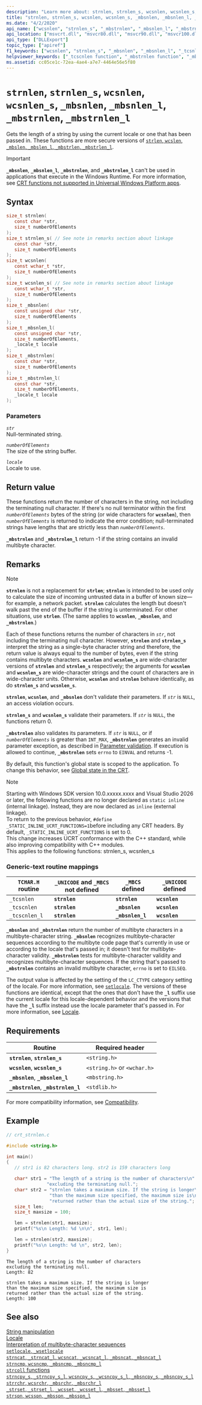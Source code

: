 ```yaml
---
description: "Learn more about: strnlen, strnlen_s, wcsnlen, wcsnlen_s, _mbsnlen, _mbsnlen_l, _mbstrnlen, _mbstrnlen_l"
title: "strnlen, strnlen_s, wcsnlen, wcsnlen_s, _mbsnlen, _mbsnlen_l, _mbstrnlen, _mbstrnlen_l"
ms.date: "4/2/2020"
api_name: ["wcsnlen", "strnlen_s", "_mbstrnlen", "_mbsnlen_l", "_mbstrnlen_l", "strnlen", "wcsnlen_s", "_mbsnlen", "_o__mbsnlen", "_o__mbsnlen_l", "_o__mbstrnlen", "_o__mbstrnlen_l"]
api_location: ["msvcrt.dll", "msvcr80.dll", "msvcr90.dll", "msvcr100.dll", "msvcr100_clr0400.dll", "msvcr110.dll", "msvcr110_clr0400.dll", "msvcr120.dll", "msvcr120_clr0400.dll", "ucrtbase.dll", "api-ms-win-crt-multibyte-l1-1-0.dll", "api-ms-win-crt-string-l1-1-0.dll", "ntoskrnl.exe"]
api_type: ["DLLExport"]
topic_type: ["apiref"]
f1_keywords: ["wcsnlen", "strnlen_s", "_mbsnlen", "_mbsnlen_l", "_tcsnlen", "_tcscnlen", "_mbstrnlen_l", "wcsnlen_s", "_mbstrnlen", "strnlen", "_tcscnlen_l"]
helpviewer_keywords: ["_tcscnlen function", "_mbstrnlen function", "_mbsnlen_l function", "lengths, strings", "mbstrnlen function", "mbsnlen_l function", "_mbstrnlen_l function", "_tcscnlen_l function", "wcsnlen_l function", "_tcsnlen function", "_mbsnlen function", "strnlen function", "mbsnlen function", "wcsnlen_s function", "strnlen_s function", "mbstrnlen_l function", "wcsnlen function", "string length", "strnlen_l function"]
ms.assetid: cc05ce1c-72ea-4ae4-a7e7-4464e56e5f80
---
```

# `strnlen`, `strnlen_s`, `wcsnlen`, `wcsnlen_s`, `_mbsnlen`, `_mbsnlen_l`, `_mbstrnlen`, `_mbstrnlen_l`

Gets the length of a string by using the current locale or one that has been passed in. These functions are more secure versions of [`strlen`, `wcslen`, `_mbslen`, `_mbslen_l`, `_mbstrlen`, `_mbstrlen_l`](strlen-wcslen-mbslen-mbslen-l-mbstrlen-mbstrlen-l.md).

> [!IMPORTANT]
> **`_mbsnlen`**, **`_mbsnlen_l`**, **`_mbstrnlen`**, and **`_mbstrnlen_l`** can't be used in applications that execute in the Windows Runtime. For more information, see [CRT functions not supported in Universal Windows Platform apps](../../cppcx/crt-functions-not-supported-in-universal-windows-platform-apps.md).

## Syntax

```C
size_t strnlen(
   const char *str,
   size_t numberOfElements
);
size_t strnlen_s( // See note in remarks section about linkage
   const char *str,
   size_t numberOfElements
);
size_t wcsnlen(
   const wchar_t *str,
   size_t numberOfElements
);
size_t wcsnlen_s( // See note in remarks section about linkage
   const wchar_t *str,
   size_t numberOfElements
);
size_t _mbsnlen(
   const unsigned char *str,
   size_t numberOfElements
);
size_t _mbsnlen_l(
   const unsigned char *str,
   size_t numberOfElements,
   _locale_t locale
);
size_t _mbstrnlen(
   const char *str,
   size_t numberOfElements
);
size_t _mbstrnlen_l(
   const char *str,
   size_t numberOfElements,
   _locale_t locale
);
```

### Parameters

*`str`*\
Null-terminated string.

*`numberOfElements`*\
The size of the string buffer.

*`locale`*\
Locale to use.

## Return value

These functions return the number of characters in the string, not including the terminating null character. If there's no null terminator within the first *`numberOfElements`* bytes of the string (or wide characters for **`wcsnlen`**), then *`numberOfElements`* is returned to indicate the error condition; null-terminated strings have lengths that are strictly less than *`numberOfElements`*.

**`_mbstrnlen`** and **`_mbstrnlen_l`** return -1 if the string contains an invalid multibyte character.

## Remarks

> [!NOTE]
> **`strnlen`** is not a replacement for **`strlen`**; **`strnlen`** is intended to be used only to calculate the size of incoming untrusted data in a buffer of known size—for example, a network packet. **`strnlen`** calculates the length but doesn't walk past the end of the buffer if the string is unterminated. For other situations, use **`strlen`**. (The same applies to **`wcsnlen`**, **`_mbsnlen`**, and **`_mbstrnlen`**.)

Each of these functions returns the number of characters in *`str`*, not including the terminating null character. However, **`strnlen`** and **`strnlen_s`** interpret the string as a single-byte character string and therefore, the return value is always equal to the number of bytes, even if the string contains multibyte characters. **`wcsnlen`** and **`wcsnlen_s`** are wide-character versions of **`strnlen`** and **`strnlen_s`** respectively; the arguments for **`wcsnlen`** and **`wcsnlen_s`** are wide-character strings and the count of characters are in wide-character units. Otherwise, **`wcsnlen`** and **`strnlen`** behave identically, as do **`strnlen_s`** and **`wcsnlen_s`**.

**`strnlen`**, **`wcsnlen`**, and **`_mbsnlen`** don't validate their parameters. If *`str`* is `NULL`, an access violation occurs.

**`strnlen_s`** and **`wcsnlen_s`** validate their parameters. If *`str`* is `NULL`, the functions return 0.

**`_mbstrnlen`** also validates its parameters. If *`str`* is `NULL`, or if *`numberOfElements`* is greater than `INT_MAX`, **`_mbstrnlen`** generates an invalid parameter exception, as described in [Parameter validation](../parameter-validation.md). If execution is allowed to continue, **`_mbstrnlen`** sets `errno` to `EINVAL` and returns -1.

By default, this function's global state is scoped to the application. To change this behavior, see [Global state in the CRT](../global-state.md).

> [!Note]
> Starting with Windows SDK version 10.0.xxxxx.xxxx and Visual Studio 2026 or later, the following functions are no longer declared as `static inline` (internal linkage). Instead, they are now declared as `inline` (external linkage).\
> To return to the previous behavior, `#define _STATIC_INLINE_UCRT_FUNCTIONS=1`before including any CRT headers. By default, `_STATIC_INLINE_UCRT_FUNCTIONS` is set to 0.\
> This change increases UCRT conformance with the C++ standard, while also improving compatibility with C++ modules.\
> This applies to the following functions: strnlen_s, wcsnlen_s

### Generic-text routine mappings

| `TCHAR.H` routine | `_UNICODE` and `_MBCS` not defined | `_MBCS` defined | `_UNICODE` defined |
|---|---|---|---|
| `_tcsnlen` | **`strnlen`** | **`strnlen`** | **`wcsnlen`** |
| `_tcscnlen` | **`strnlen`** | **`_mbsnlen`** | **`wcsnlen`** |
| `_tcscnlen_l` | **`strnlen`** | **`_mbsnlen_l`** | **`wcsnlen`** |

**`_mbsnlen`** and **`_mbstrnlen`** return the number of multibyte characters in a multibyte-character string. **`_mbsnlen`** recognizes multibyte-character sequences according to the multibyte code page that's currently in use or according to the locale that's passed in; it doesn't test for multibyte-character validity. **`_mbstrnlen`** tests for multibyte-character validity and recognizes multibyte-character sequences. If the string that's passed to **`_mbstrnlen`** contains an invalid multibyte character, `errno` is set to `EILSEQ`.

The output value is affected by the setting of the `LC_CTYPE` category setting of the locale. For more information, see [`setlocale`](setlocale-wsetlocale.md). The versions of these functions are identical, except that the ones that don't have the **`_l`** suffix use the current locale for this locale-dependent behavior and the versions that have the **`_l`** suffix instead use the locale parameter that's passed in. For more information, see [Locale](../locale.md).

## Requirements

| Routine | Required header |
|---|---|
| **`strnlen`**, **`strnlen_s`** | `<string.h>` |
| **`wcsnlen`**, **`wcsnlen_s`** | `<string.h>` or `<wchar.h>` |
| **`_mbsnlen`**, **`_mbsnlen_l`** | `<mbstring.h>` |
| **`_mbstrnlen`**, **`_mbstrnlen_l`** | `<stdlib.h>` |

For more compatibility information, see [Compatibility](../compatibility.md).

## Example

```C
// crt_strnlen.c

#include <string.h>

int main()
{
   // str1 is 82 characters long. str2 is 159 characters long

   char* str1 = "The length of a string is the number of characters\n"
               "excluding the terminating null.";
   char* str2 = "strnlen takes a maximum size. If the string is longer\n"
                "than the maximum size specified, the maximum size is\n"
                "returned rather than the actual size of the string.";
   size_t len;
   size_t maxsize = 100;

   len = strnlen(str1, maxsize);
   printf("%s\n Length: %d \n\n", str1, len);

   len = strnlen(str2, maxsize);
   printf("%s\n Length: %d \n", str2, len);
}
```

```Output
The length of a string is the number of characters
excluding the terminating null.
Length: 82

strnlen takes a maximum size. If the string is longer
than the maximum size specified, the maximum size is
returned rather than the actual size of the string.
Length: 100
```

## See also

[String manipulation](../string-manipulation-crt.md)\
[Locale](../locale.md)\
[Interpretation of multibyte-character sequences](../interpretation-of-multibyte-character-sequences.md)\
[`setlocale`, `_wsetlocale`](setlocale-wsetlocale.md)\
[`strncat`, `_strncat_l`, `wcsncat`, `_wcsncat_l`, `_mbsncat`, `_mbsncat_l`](strncat-strncat-l-wcsncat-wcsncat-l-mbsncat-mbsncat-l.md)\
[`strncmp`, `wcsncmp`, `_mbsncmp`, `_mbsncmp_l`](strncmp-wcsncmp-mbsncmp-mbsncmp-l.md)\
[`strcoll` functions](../strcoll-functions.md)\
[`strncpy_s`, `_strncpy_s_l`, `wcsncpy_s`, `_wcsncpy_s_l`, `_mbsncpy_s`, `_mbsncpy_s_l`](strncpy-s-strncpy-s-l-wcsncpy-s-wcsncpy-s-l-mbsncpy-s-mbsncpy-s-l.md)\
[`strrchr`, `wcsrchr`, `_mbsrchr`, `_mbsrchr_l`](strrchr-wcsrchr-mbsrchr-mbsrchr-l.md)\
[`_strset`, `_strset_l`, `_wcsset`, `_wcsset_l`, `_mbsset`, `_mbsset_l`](strset-strset-l-wcsset-wcsset-l-mbsset-mbsset-l.md)\
[`strspn`, `wcsspn`, `_mbsspn`, `_mbsspn_l`](strspn-wcsspn-mbsspn-mbsspn-l.md)
